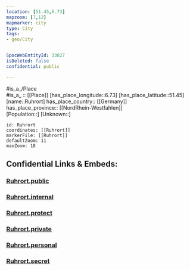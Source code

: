 ```yaml
---
location: [51.45,6.73] 
mapzoom: [7,12] 
mapmarker: city 
type: City
tags:
- geo/City


SpocWebEntityId: 33827
isDeleted: false
confidential: public

---
```

#is_a_/Place  
#is_a_ :: [[Place]] 
[has_place_longitude::6.73] 
[has_place_latitude::51.45] 
[name::Ruhrort] 
has_place_country:: [[Germany]]  
has_place_province:: [[NordRhein-Westfahlen]]  
[Population::] 
[Unknown::] 


```leaflet
id: Ruhrort
coordinates: [[Ruhrort]] 
markerFile: [[Ruhrort]] 
defaultZoom: 11 
maxZoom: 18
```


## Confidential Links & Embeds: 

### [Ruhrort.public](/_public/\Earth\Continent\Europe\Europe~Central\Germany\Germany~West\Nordrhein-Westfalen\counties~NW\DuisburgRuhrort.public.md) 

### [Ruhrort.internal](/_internal/\Earth\Continent\Europe\Europe~Central\Germany\Germany~West\Nordrhein-Westfalen\counties~NW\DuisburgRuhrort.internal.md) 

### [Ruhrort.protect](/_protect/\Earth\Continent\Europe\Europe~Central\Germany\Germany~West\Nordrhein-Westfalen\counties~NW\DuisburgRuhrort.protect.md) 

### [Ruhrort.private](/_private/\Earth\Continent\Europe\Europe~Central\Germany\Germany~West\Nordrhein-Westfalen\counties~NW\DuisburgRuhrort.private.md) 

### [Ruhrort.personal](/_personal/\Earth\Continent\Europe\Europe~Central\Germany\Germany~West\Nordrhein-Westfalen\counties~NW\DuisburgRuhrort.personal.md) 

### [Ruhrort.secret](/_secret/\Earth\Continent\Europe\Europe~Central\Germany\Germany~West\Nordrhein-Westfalen\counties~NW\DuisburgRuhrort.secret.md)

